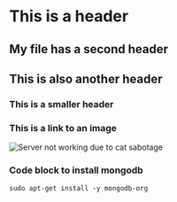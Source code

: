 # This is a header
## My file has a second header
## This is also another header
### This is a smaller header


### This is a link to an image
![Server not working due to cat sabotage](https://http.cat/images/500.jpg)

### Code block to install mongodb
```
sudo apt-get install -y mongodb-org
```
